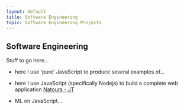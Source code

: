 ```yaml
---
layout: default
title: Software Engineering
topic: Software Engineering Projects
---
```


## Software Engineering
Stuff to go here...

- here I use 'pure' JavaScript to produce several examples of...

- here I use JavaScript (specifically Nodejs) to build a complete web application [Natours - JT](https://github.com/justinjtownsend/natours)

- ML on JavaScript...
